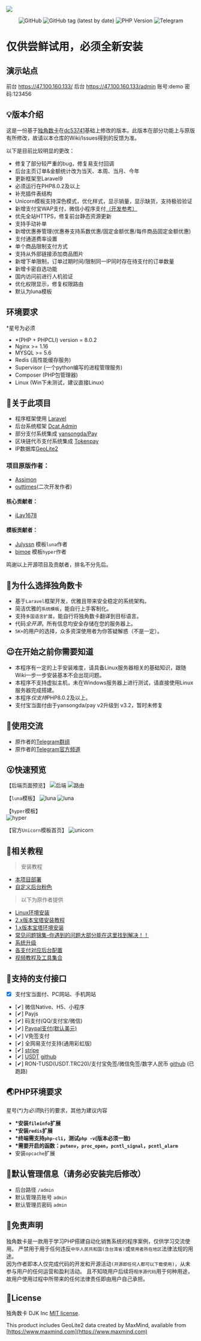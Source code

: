 ![](https://github.com/MuCqq/dujiaoka-mcq/blob/main/public/assets/common/images/chrome_screenshot_0.png)

<p align="center">
<img alt="GitHub" src="https://img.shields.io/github/license/outtimes/dujiaoka?style=for-the-badge">
<img alt="GitHub tag (latest by date)" src="https://img.shields.io/badge/version-v2.2.0-yellowgreen?style=for-the-badge&logo=appveyor">
<img alt="PHP Version" src="https://img.shields.io/static/v1?label=PHP&message=8.0.2&style=for-the-badge">
<img alt="Telegram" src="https://img.shields.io/static/v1?label=Telegram&logo=Telegram&message=@dujiaoka&style=for-the-badge&color=blue&&link=https://t.me/dujiaoka">
</p>

# 仅供尝鲜试用，必须全新安装

## 演示站点

前台 https://47.100.160.133/
后台 https://47.100.160.133/admin
账号:demo 密码:123456

## :bulb:版本介绍
这是一份基于[独角数卡](https://github.com/assimon/dujiaoka)在[dc53741](https://github.com/assimon/dujiaoka/commit/dc53741e275007b8c81c43319ee657ef011bad93)基础上修改的版本。此版本在部分功能上与原版有所修改，故请以本仓库的Wiki/Issues得到的反馈为准。

以下是目前比较明显的更改：
- 修复了部分较严重的bug，修复易支付回调
- 后台主页订单&金额统计改为当天、本周、当月、今年
- 更新框架至Laravel9
- 必须运行在PHP8.0.2及以上
- 补充插件表结构
- Unicorn模板支持深色模式，优化样式，显示销量，显示缺货，支持极验验证
- 新增支付宝WAP支付，微信小程序支付[（开发参考）](https://github.com/outtimes/dujiaoka/wiki/微信小程序支付开发说明)
- 优先全站HTTPS，修复前台静态资源更新
- 支持手动补单
- 新增优惠券管理(优惠券支持系数优惠/固定金额优惠/每件商品固定金额优惠)
- 支付通道费率设置
- 单个商品限制支付方式
- 支持从外部链接添加商品图片
- 新增下单限制，订单过期时间/限制同一IP同时存在待支付的订单数量
- 新增卡密自选功能
- 国内访问前进行人机验证
- 优化权限显示，修复权限路由
- 默认为luna模板

## 环境要求
*星号为必须
- *(PHP + PHPCLI) version = 8.0.2
- Nginx >= 1.16
- MYSQL >= 5.6
- Redis (高性能缓存服务)
- Supervisor (一个python编写的进程管理服务)
- Composer (PHP包管理器)
- Linux (Win下未测试，建议直接Linux)

## :open_book:关于此项目

- 程序框架使用 [Laravel](https://github.com/laravel/laravel)
- 后台系统框架 [Dcat Admin](http://www.dcatadmin.com)
- 部分支付系统集成 [yansongda/Pay](https://github.com/yansongda/pay)
- 区块链代币支付系统集成 [Tokenpay](https://github.com/LightCountry/TokenPay)
- IP数据库[GeoLite2](https://dev.maxmind.com/geoip/geolite2-free-geolocation-data)

### 项目原版作者：
- [Assimon](https://github.com/assimon)
- [outtimes](https://github.com/outtimes/dujiaoka)(二次开发作者)

#### 核心贡献者：
- [iLay1678](https://github.com/iLay1678)

#### 模板贡献者：
- [Julyssn](https://github.com/Julyssn) 模板`luna`作者
- [bimoe](https://github.com/bimoe) 模板`hyper`作者

鸣谢以上开源项目及贡献者，排名不分先后。

## :thinking:为什么选择独角数卡

- 基于`Laravel`框架开发，优雅且带来安全稳定的系统架构。
- 简洁优雅的`系统模板`，能自行上手客制化。
- 支持`多国语言扩展`，能自行将独角数卡翻译到目标语言。
- 代码*全开源*，所有信息均安全存储在您的服务器上。
- `5K+`的用户的选择，众多资深使用者为你答疑解惑（不是一定）。

## :wink:在开始之前你需要知道

- 本程序有一定的上手安装难度，请具备Linux服务器相关的基础知识，跟随Wiki一步一步安装基本不会出现问题。
- 本程序不支持虚拟主机，未在Windows服务器上进行测试，请直接使用Linux服务器完成搭建。
- 本程序*仅支持*PHP8.0.2及以上。
- 支付宝当面付由于yansongda/pay v2升级到 v3.2，暂时未修复

## :speech_balloon:使用交流
- 原作者的[Telegram群组](https://t.me/dujiaoka)
- 原作者的[Telegram官方频道](https://t.me/dujiaoshuka)

## :open_mouth:快速预览
【后端页面预览】
![后端](https://github.com/MuCqq/dujiaoka-mcq/blob/main/public/assets/common/images/chrome_screenshot_1.png)
![路由](https://github.com/MuCqq/dujiaoka-mcq/blob/main/public/assets/common/images/chrome_screenshot_2.png)

【`luna`模板】 
![luna](https://github.com/MuCqq/dujiaoka-mcq/blob/main/public/assets/common/images/chrome_screenshot_3.png)
![luna](https://github.com/MuCqq/dujiaoka-mcq/blob/main/public/assets/common/images/chrome_screenshot_4.png)

【`hyper`模板】  
![hyper](https://github.com/MuCqq/dujiaoka-mcq/blob/main/public/assets/common/images/chrome_screenshot-hyper.png)

【官方`Unicorn`模板首页】
![unicorn](https://github.com/MuCqq/dujiaoka-mcq/blob/main/public/assets/common/images/chrome_screenshot_5.png)


## :compass:相关教程

> 安装教程
- [本项目部署](https://github.com/MuCqq/dujiaoka-mcq/wikis/linux/install)
- [自定义后台粉色](https://github.com/MuCqq/dujiaoka-mcq/wikis/customstyle)

> 以下为原作者提供
- [Linux环境安装](https://github.com/assimon/dujiaoka/wiki/linux_install)
- [2.x版本宝塔安装教程](https://github.com/assimon/dujiaoka/wiki/2.x_bt_install)
- [1.x版本宝塔环境安装](https://github.com/assimon/dujiaoka/wiki/1.x_bt_install)
- [常见问题锦集-你遇到的问题大部分能在这里找到解决！！](https://github.com/assimon/dujiaoka/wiki/problems)
- [系统升级](https://github.com/assimon/dujiaoka/wiki/update)
- [各支付对应后台配置](https://github.com/assimon/dujiaoka/wiki/problems#各支付对应配置)
- [视频教程及工具集合](https://pan.dujiaoka.com)

## :bank:支持的支付接口
- [X] 支付宝当面付、PC网站、手机网站
- [✔] 微信Native、H5、小程序
- [✔] Payjs
- [✔] 码支付(QQ/支付宝/微信)
- [✔] [Paypal支付(默认美元)](https://www.paypal.com)
- [✔] V免签支付
- [✔] 全网易支付支持(通用彩虹版)
- [✔] [stripe](https://stripe.com/)
- [✔] [USDT](https://www.token188.com/) [github](https://github.com/utgpay2/dujiaokausdtapi)
- [✔] RON-TUSD(USDT.TRC20)/支付宝免签/微信免签/数字人民币 [github](https://github.com/CoinPayVIP/dujiaoka_usdt_payment) (已跑路)

## :earth_asia:PHP环境要求

星号(\*)为*必须*执行的要求，其他为建议内容

- **\*安装`fileinfo`扩展**
- **\*安装`redis`扩展**
- **\*终端需支持`php-cli`，测试`php -v`(版本必须一致)**
- **\*需要开启的函数：`putenv`，`proc_open`，`pcntl_signal`，`pcntl_alarm`**
- 安装`opcache`扩展

## :cop:默认管理信息（请务必安装完后修改）

- 后台路径 `/admin`
- 默认管理员账号 `admin`
- 默认管理员密码 `admin`

## :eyes:免责声明

独角数卡是一款用于学习PHP搭建自动化销售系统的程序案例，仅供学习交流使用。
严禁用于用于任何违反`中华人民共和国(含台湾省)`或`使用者所在地区`法律法规的用途。      
因为作者即本人仅完成代码的开发和开源活动`(开源即任何人都可以下载使用)`，从未参与用户的任何运营和盈利活动。
且不知晓用户后续将`程序源代码`用于何种用途，故用户使用过程中所带来的任何法律责任即由用户自己承担。

## :raised_hands:License

独角数卡 DJK Inc [MIT license](https://opensource.org/licenses/MIT).

This product includes GeoLite2 data created by MaxMind, available from
[https://www.maxmind.com](https://www.maxmind.com)

